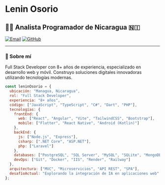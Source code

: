 # Lenin Osorio

## 👨‍💻 Analista Programador de Nicaragua 🇳🇮

[![Email](https://img.shields.io/badge/Email-rolmo33%40yahoo.es-D14836?style=for-the-badge&logo=gmail&logoColor=white)](mailto:rolmo33@yahoo.es)
[![GitHub](https://img.shields.io/badge/GitHub-R0LM0-181717?style=for-the-badge&logo=github&logoColor=white)](https://github.com/R0LM0)

---

### 🚀 Sobre mí

Full Stack Developer con 8+ años de experiencia, especializado en desarrollo web y móvil. Construyo soluciones digitales innovadoras utilizando tecnologías modernas.

```javascript
const leninOsorio = {
  ubicación: "Managua, Nicaragua",
  rol: "Full Stack Developer",
  experiencia: "8+ años",
  código: ["JavaScript", "TypeScript", "C#", "Dart", "PHP"],
  tecnologías: {
    frontEnd: {
      web: ["React", "Angular", "Vite", "TailwindCSS", "Bootstrap"],
      mobile: ["Flutter", "React Native", "Android (Kotlin)"]
    },
    backEnd: {
      js: ["Node.js", "Express"],
      csharp: [".NET Core", "ASP.NET"],
      php: ["Laravel"]
    },
    databases: ["PostgreSQL", "SQL Server", "MySQL", "SQLite", "MongoDB"],
    devOps: ["Git", "Docker", "IIS", "Render", "Railway"]
  },
  arquitectura: ["MVC", "Microservicios", "API REST", "SPA"],
  desafíoActual: "Explorando la integración de IA en aplicaciones web"
};
